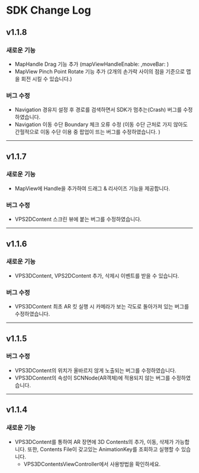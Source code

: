 # SDK Change Log


## v1.1.8

### 새로운 기능

- MapHandle Drag 기능 추가 (mapViewHandleEnable: ,moveBar: )
- MapView Pinch Point Rotate 기능 추가 (2개의 손가락 사이의 점을 기준으로 맵을 회전 시킬 수 있습니다.) 

### 버그 수정

- Navigation 경유지 설정 후 경로를 검색하면서 SDK가 멈추는(Crash) 버그를 수정하였습니다.
- Navigation 이동 수단 Boundary 체크 오류 수정 (이동 수단 근처로 가지 않아도 간헐적으로 이동 수단 이용 중 팝업이 뜨는 버그를 수정하였습니다. )

---

## v1.1.7

### 새로운 기능

- MapView에 Handle을 추가하여 드래그 & 리사이즈 기능을 제공합니다. 

### 버그 수정

- VPS2DContent 스크린 뷰에 붙는 버그를 수정하였습니다.

---

## v1.1.6

### 새로운 기능

- VPS3DContent, VPS2DContent 추가, 삭제시 이벤트를 받을 수 있습니다.

### 버그 수정

- VPS3DContent 최초 AR 킷 실행 시 카메라가 보는 각도로 돌아가져 있는 버그를 수정하였습니다. 

---

## v1.1.5

### 버그 수정

- VPS3DContent의 위치가 올바르지 않게 노출되는 버그를 수정하였습니다.
- VPS3DContent의 속성이 SCNNode(AR객체)에 적용되지 않는 버그를 수정하였습니다.

---

## v1.1.4

### 새로운 기능

- VPS3DContent를 통하여 AR 장면에 3D Contents의 추가, 이동, 삭제가 가능합니다. 또한, Contents File이 갖고있는 AnimationKey를 조회하고 실행할 수 있습니다.
  - VPS3DContentsViewController에서 사용방법을 확인하세요.

